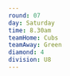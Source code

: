```yaml
---
round: 07
day: Saturday
time: 8.30am
teamHome: Cubs
teamAway: Green
diamond: 4
division: U8
---
```


